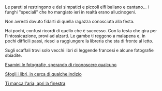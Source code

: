 Le pareti si restringono e dei simpatici e piccoli elfi ballano e cantano...
i funghi "speciali" che ho mangiato ieri in realtà erano allucinogeni.

Non avresti dovuto fidarti di quella ragazza conosciuta alla festa.

Hai pochi, confusi ricordi di quello che è successo. Con la testa che gira per l'intossicazione, provi ad alzarti.
Le gambe ti reggono a malapena e, in pochi difficili passi, riesci a raggiungere la libreria che sta di fronte al letto.

Sugli scaffali trovi solo vecchi libri di leggende francesi e alcune fotografie sbiadite.

[Esamini le fotografie, sperando di riconoscere qualcuno](vecchie-fotografie/vecchie-fotografie.md)

[Sfogli i libri, in cerca di qualche indizio](libri-francesi/libri-francesi.md)

[Ti manca l'aria, apri la finestra](../finestra/apri.md)
